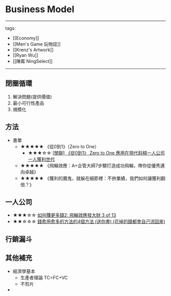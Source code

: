 # Business Model

---
tags:
  - [[Economy]]
  - [[Men's Game 玩物誌]]
  - [[Krenz's Artwork]]
  - [[Ryan Wu]]
  - [[陳寗 NingSelect]]
---

## 閉圈循環
1. 解決問題(提供價值)
2. 最小可行性產品
3. 規模化

## 方法
* 書單
  * ★★★★★ 《從0到1》（Zero to One）
    * ★★★☆☆ [[閒聊] 《從0到1》 Zero to One 應用在現代斜槓一人公司一人獲利世代](https://youtu.be/BjzXWoOEdpU)
  * ★★★★★ 《飛輪效應：A+企管大師7步驟打造成功飛輪，帶你從優秀邁向卓越》
  * ★★★★★ 《獲利的魔鬼，就躲在細節裡：不拚業績，我們如何讓獲利翻倍？》

## 一人公司
  * ★★★☆☆ [如何賺更多錢2: 飛輪效應發大財 3 of 13](https://youtu.be/ldD2ws_hIVQ)
  * ★★☆☆☆ [錢愈用愈多的方法的4個方法 (送你書) (花掉的錢都會自己流回來)](https://youtu.be/y7dc5z1RCLk)


## 行銷漏斗

## 其他補充
  * 經濟學基本
    * 生產者理論 TC=FC+VC
    * 不剪片
  * 